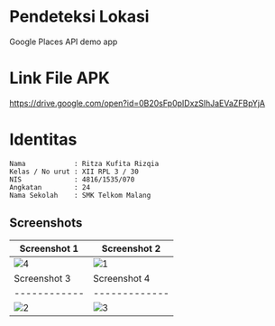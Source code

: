
# Pendeteksi Lokasi
Google Places API demo app

# Link File APK
https://drive.google.com/open?id=0B20sFp0pIDxzSlhJaEVaZFBpYjA

# Identitas
    Nama            : Ritza Kufita Rizqia
    Kelas / No urut : XII RPL 3 / 30
    NIS             : 4816/1535/070
    Angkatan        : 24
    Nama Sekolah    : SMK Telkom Malang

## Screenshots

Screenshot 1 | Screenshot 2
------------ | -------------
![4](https://user-images.githubusercontent.com/22128981/30477176-749f5a5a-9a36-11e7-85ea-7ef867e5eaad.jpg)|![1](https://user-images.githubusercontent.com/22128981/30477175-749e821a-9a36-11e7-9096-84cd77849e67.jpg)
Screenshot 3 | Screenshot 4
------------ | -------------
![2](https://user-images.githubusercontent.com/22128981/30477174-749e7658-9a36-11e7-911a-2b1dbb911a72.jpg)|![3](https://user-images.githubusercontent.com/22128981/30477177-74a05cde-9a36-11e7-84bd-35fd085312e9.jpg)
